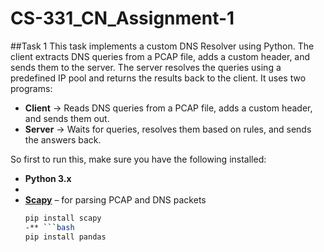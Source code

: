 # CS-331_CN_Assignment-1
##Task 1
This task implements a custom DNS Resolver using Python. The client extracts DNS queries from a PCAP file, adds a custom header, and sends them to the server. The server resolves the queries using a predefined IP pool and returns the results back to the client.
It uses two programs:  
- **Client** → Reads DNS queries from a PCAP file, adds a custom header, and sends them out.  
- **Server** → Waits for queries, resolves them based on rules, and sends the answers back.  

So first to run this, make sure you have the following installed:
- **Python 3.x**
- 
- **[Scapy](https://scapy.net/)** – for parsing PCAP and DNS packets  
  ```bash
  pip install scapy
  -** ```bash
  pip install pandas
